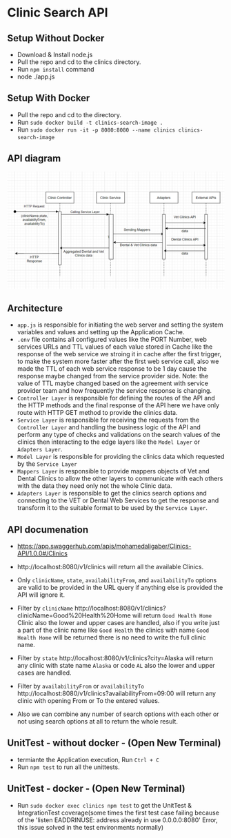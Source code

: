 # Clinic Search API

## Setup Without Docker
- Download & Install node.js 
- Pull the repo and cd to the clinics directory.
- Run `npm install` command
- node ./app.js

## Setup With Docker

- Pull the repo and cd to the directory.
- Run `sudo docker build -t clinics-search-image .`
- Run `sudo docker run -it -p 8080:8080 --name clinics clinics-search-image`

## API diagram

![API Diagram](API-Diagram.PNG)

## Architecture
- `app.js` is responsible for initiating the web server and setting the system variables and values and
setting up the Application Cache.
- `.env` file contains all configured values like the PORT Number, web services URLs and TTL values of each value stored in Cache like the response of the web service we stroing it in cache after the first trigger, to make the system more faster after the first web service call, also we made the TTL of each web service response to be 1 day cause the response maybe changed from the service provider side.
Note: the value of TTL maybe changed based on the agreement with service provider team and how frequently the service response is changing.
- `Controller Layer` is responsible for defining the routes of the API and the HTTP methods and the final response of the API here we have only route with HTTP GET method to provide the clinics data.
- `Service Layer` is responsible for receiving the requests from the `Controller Layer` and handling the business logic of the API and perform any type of checks and validations on the search values of the clinics then interacting to the edge layers like the `Model Layer` or `Adapters Layer`.
- `Model Layer` is responsible for providing the clinics data which requested by the `Service Layer` 
- `Mappers Layer` is responsible to provide mappers objects of Vet and Dental Clinics to allow the other layers to communicate with each others with the data they need only not the whole Clinic data.
- `Adapters Layer` is responsible to get the clinics search options and connecting to the VET or Dental Web Services to get the response and transform it to the suitable format to be used by the `Service Layer`. 


## API documenation
 - https://app.swaggerhub.com/apis/mohamedaligaber/Clinics-API/1.0.0#/Clinics
 - http://localhost:8080/v1/clinics will return all the available Clinics.


 - Only `clinicName`, `state`, `availabilityFrom`, and `availabilityTo` options are valid to be provided in the URL query if anything else is provided the API will ignore it.
 - Filter by `clinicName` http://localhost:8080/v1/clinics?clinicName=Good%20Health%20Home will return `Good Health Home` Clinic also the lower and upper cases are handled, also if you write just a part of the clinic name like `Good Health` the clinics with name `Good Health Home` will be returned there is no need to write the full clinic name.
 - Filter by `state` http://localhost:8080/v1/clinics?city=Alaska will return any clinic with state name `Alaska` or code `AL` also the lower and upper cases are handled.
 - Filter by `availabilityFrom` or `availabilityTo` http://localhost:8080/v1/clinics?availabilityFrom=09:00 will return any clinic with opening From or To the entered values.
 - Also we can combine any number of search options with each other or not using search options at all to return the whole result.
 

## UnitTest  - without docker - (Open New Terminal)
 - termiante the Application execution, Run `Ctrl + C`
 - Run `npm test` to run all the unittests.

## UnitTest  - docker - (Open New Terminal)
 - Run `sudo docker exec clinics npm test` to get the UnitTest & IntegrationTest coverage(some times the first test case failing because of the 'listen EADDRINUSE: address already in use 0.0.0.0:8080' Error, 
 this issue solved in the test environments normally)
